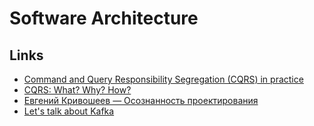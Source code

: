 # Software Architecture

## Links

- [Command and Query Responsibility Segregation (CQRS) in practice](https://blog.byndyu.ru/2014/07/command-and-query-responsibility.html)
- [CQRS: What? Why? How?](https://sderosiaux.medium.com/cqrs-what-why-how-945543482313)
- [Евгений Кривошеев — Осознанность проектирования](https://youtu.be/6m4XPje76WU)
- [Let's talk about Kafka](https://particular.net/blog/lets-talk-about-kafka)
